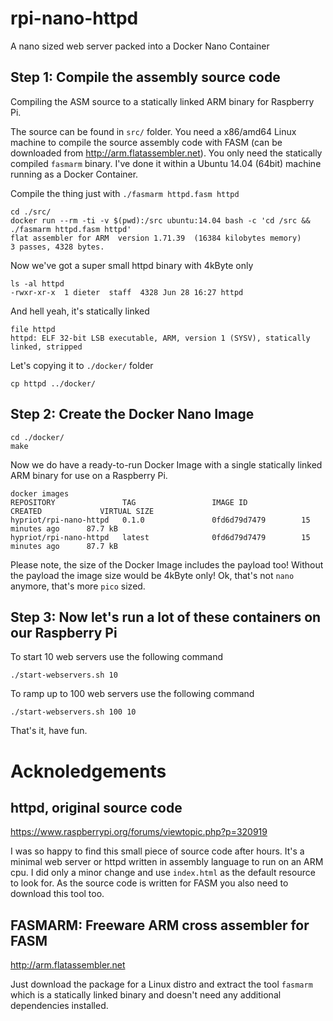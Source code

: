 # rpi-nano-httpd

A nano sized web server packed into a Docker Nano Container

## Step 1: Compile the assembly source code

Compiling the ASM source to a statically linked ARM binary for Raspberry Pi.

The source can be found in `src/` folder. You need a x86/amd64 Linux machine to compile the source assembly code with FASM (can be downloaded from http://arm.flatassembler.net). You only need the statically compiled `fasmarm` binary. I've done it within a Ubuntu 14.04 (64bit) machine running as a Docker Container.

Compile the thing just with `./fasmarm httpd.fasm httpd`
```
cd ./src/
docker run --rm -ti -v $(pwd):/src ubuntu:14.04 bash -c 'cd /src && ./fasmarm httpd.fasm httpd'
flat assembler for ARM  version 1.71.39  (16384 kilobytes memory)
3 passes, 4328 bytes.
```
Now we've got a super small httpd binary with 4kByte only
```
ls -al httpd
-rwxr-xr-x  1 dieter  staff  4328 Jun 28 16:27 httpd
```
And hell yeah, it's statically linked
```
file httpd
httpd: ELF 32-bit LSB executable, ARM, version 1 (SYSV), statically linked, stripped
```

Let's copying it to `./docker/` folder
```
cp httpd ../docker/
```

## Step 2: Create the Docker Nano Image
```
cd ./docker/
make
```

Now we do have a ready-to-run Docker Image with a single statically linked ARM binary for use on a Raspberry Pi.
```
docker images
REPOSITORY               TAG                 IMAGE ID            CREATED             VIRTUAL SIZE
hypriot/rpi-nano-httpd   0.1.0               0fd6d79d7479        15 minutes ago      87.7 kB
hypriot/rpi-nano-httpd   latest              0fd6d79d7479        15 minutes ago      87.7 kB
```
Please note, the size of the Docker Image includes the payload too! Without the payload the image size would be 4kByte only! Ok, that's not `nano` anymore, that's more `pico` sized.

## Step 3: Now let's run a lot of these containers on our Raspberry Pi
To start 10 web servers use the following command
```
./start-webservers.sh 10
```
To ramp up to 100 web servers use the following command
```
./start-webservers.sh 100 10
```
That's it, have fun.


# Acknoledgements

## httpd, original source code
https://www.raspberrypi.org/forums/viewtopic.php?p=320919

I was so happy to find this small piece of source code after hours. It's a minimal web server or httpd written in assembly language to run on an ARM cpu. I did only a minor change and use `index.html` as the default resource to look for.
As the source code is written for FASM you also need to download this tool too.

## FASMARM: Freeware ARM cross assembler for FASM
http://arm.flatassembler.net

Just download the package for a Linux distro and extract the tool `fasmarm` which is a statically linked binary and doesn't need any additional dependencies installed.
